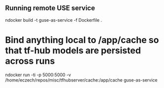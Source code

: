 ## Running remote USE service

ndocker build -t guse-as-service -f Dockerfile .
# Bind anything local to /app/cache so that tf-hub models are persisted across runs
ndocker run -ti -p 5000:5000 -v /home/eczech/repos/misc/tfhubserver/cache:/app/cache guse-as-service
